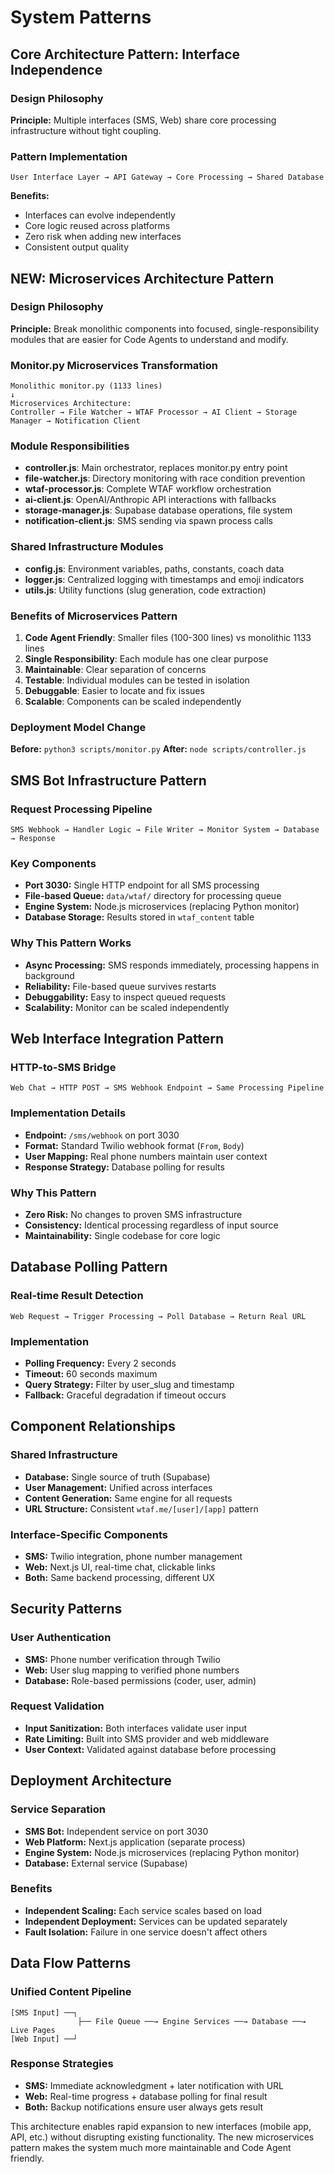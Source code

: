 # System Patterns

## Core Architecture Pattern: Interface Independence

### Design Philosophy
**Principle:** Multiple interfaces (SMS, Web) share core processing infrastructure without tight coupling.

### Pattern Implementation
```
User Interface Layer → API Gateway → Core Processing → Shared Database
```

**Benefits:**
- Interfaces can evolve independently
- Core logic reused across platforms
- Zero risk when adding new interfaces
- Consistent output quality

## NEW: Microservices Architecture Pattern

### Design Philosophy
**Principle:** Break monolithic components into focused, single-responsibility modules that are easier for Code Agents to understand and modify.

### Monitor.py Microservices Transformation
```
Monolithic monitor.py (1133 lines)
↓
Microservices Architecture:
Controller → File Watcher → WTAF Processor → AI Client → Storage Manager → Notification Client
```

### Module Responsibilities
- **controller.js**: Main orchestrator, replaces monitor.py entry point
- **file-watcher.js**: Directory monitoring with race condition prevention
- **wtaf-processor.js**: Complete WTAF workflow orchestration
- **ai-client.js**: OpenAI/Anthropic API interactions with fallbacks
- **storage-manager.js**: Supabase database operations, file system
- **notification-client.js**: SMS sending via spawn process calls

### Shared Infrastructure Modules
- **config.js**: Environment variables, paths, constants, coach data
- **logger.js**: Centralized logging with timestamps and emoji indicators
- **utils.js**: Utility functions (slug generation, code extraction)

### Benefits of Microservices Pattern
1. **Code Agent Friendly**: Smaller files (100-300 lines) vs monolithic 1133 lines
2. **Single Responsibility**: Each module has one clear purpose
3. **Maintainable**: Clear separation of concerns
4. **Testable**: Individual modules can be tested in isolation
5. **Debuggable**: Easier to locate and fix issues
6. **Scalable**: Components can be scaled independently

### Deployment Model Change
**Before:** `python3 scripts/monitor.py`
**After:** `node scripts/controller.js`

## SMS Bot Infrastructure Pattern

### Request Processing Pipeline
```
SMS Webhook → Handler Logic → File Writer → Monitor System → Database → Response
```

### Key Components
- **Port 3030:** Single HTTP endpoint for all SMS processing
- **File-based Queue:** `data/wtaf/` directory for processing queue
- **Engine System:** Node.js microservices (replacing Python monitor)
- **Database Storage:** Results stored in `wtaf_content` table

### Why This Pattern Works
- **Async Processing:** SMS responds immediately, processing happens in background
- **Reliability:** File-based queue survives restarts
- **Debuggability:** Easy to inspect queued requests
- **Scalability:** Monitor can be scaled independently

## Web Interface Integration Pattern

### HTTP-to-SMS Bridge
```
Web Chat → HTTP POST → SMS Webhook Endpoint → Same Processing Pipeline
```

### Implementation Details
- **Endpoint:** `/sms/webhook` on port 3030
- **Format:** Standard Twilio webhook format (`From`, `Body`)
- **User Mapping:** Real phone numbers maintain user context
- **Response Strategy:** Database polling for results

### Why This Pattern
- **Zero Risk:** No changes to proven SMS infrastructure
- **Consistency:** Identical processing regardless of input source
- **Maintainability:** Single codebase for core logic

## Database Polling Pattern

### Real-time Result Detection
```
Web Request → Trigger Processing → Poll Database → Return Real URL
```

### Implementation
- **Polling Frequency:** Every 2 seconds
- **Timeout:** 60 seconds maximum
- **Query Strategy:** Filter by user_slug and timestamp
- **Fallback:** Graceful degradation if timeout occurs

## Component Relationships

### Shared Infrastructure
- **Database:** Single source of truth (Supabase)
- **User Management:** Unified across interfaces
- **Content Generation:** Same engine for all requests
- **URL Structure:** Consistent `wtaf.me/[user]/[app]` pattern

### Interface-Specific Components
- **SMS:** Twilio integration, phone number management
- **Web:** Next.js UI, real-time chat, clickable links
- **Both:** Same backend processing, different UX

## Security Patterns

### User Authentication
- **SMS:** Phone number verification through Twilio
- **Web:** User slug mapping to verified phone numbers
- **Database:** Role-based permissions (coder, user, admin)

### Request Validation
- **Input Sanitization:** Both interfaces validate user input
- **Rate Limiting:** Built into SMS provider and web middleware
- **User Context:** Validated against database before processing

## Deployment Architecture

### Service Separation
- **SMS Bot:** Independent service on port 3030
- **Web Platform:** Next.js application (separate process)
- **Engine System:** Node.js microservices (replacing Python monitor)
- **Database:** External service (Supabase)

### Benefits
- **Independent Scaling:** Each service scales based on load
- **Independent Deployment:** Services can be updated separately
- **Fault Isolation:** Failure in one service doesn't affect others

## Data Flow Patterns

### Unified Content Pipeline
```
[SMS Input] ──┐
               ├── File Queue ──→ Engine Services ──→ Database ──→ Live Pages
[Web Input] ──┘
```

### Response Strategies
- **SMS:** Immediate acknowledgment + later notification with URL
- **Web:** Real-time progress + database polling for final result
- **Both:** Backup notifications ensure user always gets result

This architecture enables rapid expansion to new interfaces (mobile app, API, etc.) without disrupting existing functionality. The new microservices pattern makes the system much more maintainable and Code Agent friendly. 